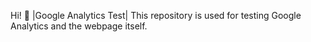 Hi! 👋
|Google Analytics Test|
This repository is used for testing Google Analytics and the webpage itself.
